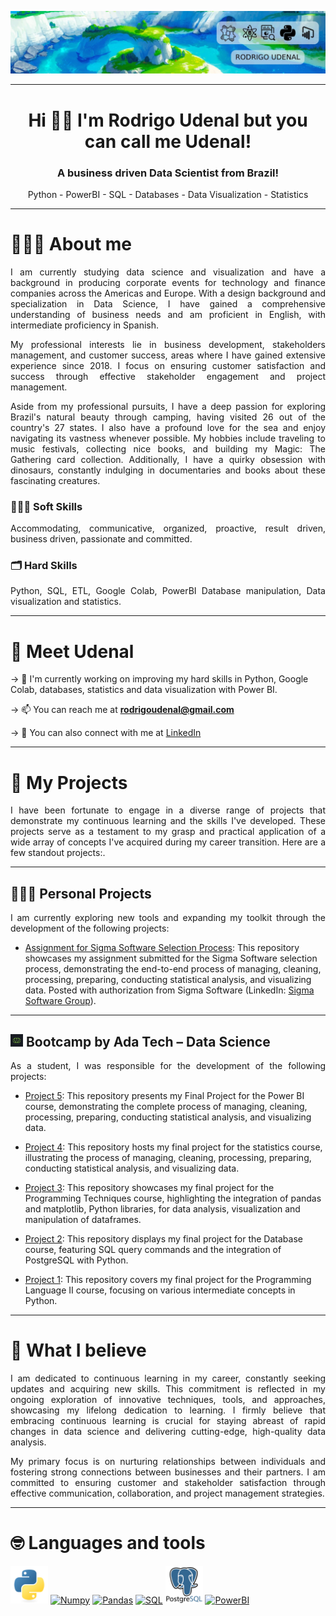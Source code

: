 [![Hello world!](header.jpg)](https://github.com/UdenalR?tab=repositories)

---

<h1 align="center">Hi 👋🏻 I'm Rodrigo Udenal but you can call me Udenal!</h1>
<h3 align="center">A business driven Data Scientist from Brazil!</h3>


<div align="center" > Python - PowerBI - SQL - Databases - Data Visualization - Statistics </div>


---

<h1 align="left"> 🧙🏻‍♂️ About me</h1>
<div align="justify">
  <p>
I am currently studying data science and visualization and have a background in producing corporate events for technology and finance companies across the Americas and Europe. With a design background and specialization in Data Science, I have gained a comprehensive understanding of business needs and am proficient in English, with intermediate proficiency in Spanish.

My professional interests lie in business development, stakeholders management, and customer success, areas where I have gained extensive experience since 2018. I focus on ensuring customer satisfaction and success through effective stakeholder engagement and project management.

Aside from my professional pursuits, I have a deep passion for exploring Brazil's natural beauty through camping, having visited 26 out of the country's 27 states. I also have a profound love for the sea and enjoy navigating its vastness whenever possible. My hobbies include traveling to music festivals, collecting nice books, and building my Magic: The Gathering card collection. Additionally, I have a quirky obsession with dinosaurs, constantly indulging in documentaries and books about these fascinating creatures.
  </p>
  <p>
  <h3>🤹🏻‍♀️ Soft Skills</h3>
    Accommodating, communicative, organized, proactive, result driven, business driven, passionate and committed.
  <h3>🗂️ Hard Skills</h3>
    Python, SQL, ETL, Google Colab, PowerBI Database manipulation, Data visualization and statistics.
  </p>
</div>

---

<h1 align="left">🎯 Meet Udenal</h1>

-> 🌱 I'm currently working on improving my hard skills in Python, Google Colab, databases, statistics and data visualization with Power BI.

-> 📫 You can reach me at **rodrigoudenal@gmail.com**

-> 💬 You can also connect with me at [LinkedIn](https://linkedin.com/in/RodrigoUdenal)

---

<h1 align="left">🚀 My Projects</h1>
<div align="justify">I have been fortunate to engage in a diverse range of projects that demonstrate my continuous learning and the skills I've developed. These projects serve as a testament to my grasp and practical application of a wide array of concepts I've acquired during my career transition. Here are a few standout projects:.</div>


---


<div align="justify"><h2>🧑🏻‍💻 Personal Projects</h2></div>

<div align="justify">I am currently exploring new tools and expanding my toolkit through the development of the following projects:</div>


+ [Assignment for Sigma Software Selection Process](https://github.com/UdenalR/cell_phone_pricing_machine_learning_collab/tree/main): This repository showcases my assignment submitted for the Sigma Software selection process, demonstrating the end-to-end process of managing, cleaning, processing, preparing, conducting statistical analysis, and visualizing data. Posted with authorization from Sigma Software (LinkedIn: [Sigma Software Group](https://www.linkedin.com/company/sigma-software-group/)).


---


<div align="justify"><h2><a href="https://ada.tech/" target="_blank" rel="noreferrer"> <img src="adatech.jpg" alt="Ada Tech" width="20" height="20"/></a> Bootcamp by Ada Tech – Data Science</h2></div>
<div align="justify">As a student, I was responsible for the development of the following projects:</div>

+ [Project 5](https://github.com/UdenalR/projeto_final_streamings_data): This repository presents my Final Project for the Power BI course, demonstrating the complete process of managing, cleaning, processing, preparing, conducting statistical analysis, and visualizing data.

+ [Project 4](https://github.com/UdenalR/wine_analysis_2024): This repository hosts my final project for the statistics course, illustrating the process of managing, cleaning, processing, preparing, conducting statistical analysis, and visualizing data.

+ [Project 3](https://github.com/UdenalR/analise_de_restaurantes_iFood): This repository showcases my final project for the Programming Techniques course, highlighting the integration of pandas and matplotlib, Python libraries, for data analysis, visualization and manipulation of dataframes.

+ [Project 2](https://github.com/UdenalR/Projeto-BancodeDados-Ada): This repository displays my final project for the Database course, featuring SQL query commands and the integration of PostgreSQL with Python.

+ [Project 1](https://github.com/UdenalR/ifood-vem-ser-tech-controle-de-estoque): This repository covers my final project for the Programming Language II course, focusing on various intermediate concepts in Python.

---

<h1 align="left">🔎 What I believe</h1>
<div align="justify">I am dedicated to continuous learning in my career, constantly seeking updates and acquiring new skills. This commitment is reflected in my ongoing exploration of innovative techniques, tools, and approaches, showcasing my lifelong dedication to learning. I firmly believe that embracing continuous learning is crucial for staying abreast of rapid changes in data science and delivering cutting-edge, high-quality data analysis.

My primary focus is on nurturing relationships between individuals and fostering strong connections between businesses and their partners. I am committed to ensuring customer and stakeholder satisfaction through effective communication, collaboration, and project management strategies.</div>

---

<h1 align="left">🤓 Languages and tools</h1>
<a href="https://www.python.org" target="_blank" rel="noreferrer"><img src="https://raw.githubusercontent.com/devicons/devicon/master/icons/python/python-original.svg" alt="Python" height="60"></a>
<a href="https://numpy.org/" target="_blank" rel="noreferrer"><img src="https://www.svgrepo.com/show/354127/numpy.svg" alt="Numpy" height="60"></a>
<a href="https://pandas.pydata.org/" target="_blank" rel="noreferrer"><img src="https://upload.wikimedia.org/wikipedia/commons/e/ed/Pandas_logo.svg" alt="Pandas"height="60"></a>
<a href="https://pt.wikipedia.org/wiki/SQL" target="_blank" rel="noreferrer"><img src="https://upload.wikimedia.org/wikipedia/commons/8/87/Sql_data_base_with_logo.png" alt="SQL" height="60"></a>
<a href="https://www.postgresql.org" target="_blank" rel="noreferrer"><img src="https://raw.githubusercontent.com/devicons/devicon/master/icons/postgresql/postgresql-original-wordmark.svg" alt="PostgreSQL" height="60"></a>
<a href="https://powerbi.microsoft.com/pt-br/" target="_blank" rel="noreferrer"><img src="https://upload.wikimedia.org/wikipedia/commons/c/cf/New_Power_BI_Logo.svg" alt="PowerBI" height="60"></a>
